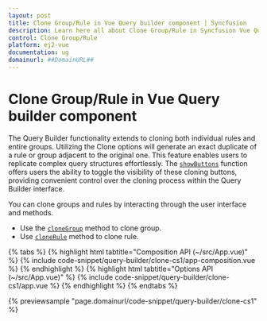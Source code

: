 ```yaml
---
layout: post
title: Clone Group/Rule in Vue Query builder component | Syncfusion
description: Learn here all about Clone Group/Rule in Syncfusion Vue Query builder component of Syncfusion Essential JS 2 and more.
control: Clone Group/Rule 
platform: ej2-vue
documentation: ug
domainurl: ##DomainURL##
---
```


# Clone Group/Rule in Vue Query builder component

The Query Builder functionality extends to cloning both individual rules and entire groups. Utilizing the Clone options will generate an exact duplicate of a rule or group adjacent to the original one. This feature enables users to replicate complex query structures effortlessly. The [`showButtons`](https://ej2.syncfusion.com/vue/documentation/api/query-builder/#showbuttons) function offers users the ability to toggle the visibility of these cloning buttons, providing convenient control over the cloning process within the Query Builder interface.

You can clone groups and rules by interacting through the user interface and methods.

* Use the [`cloneGroup`](https://ej2.syncfusion.com/vue/documentation/api/query-builder/#clonegroup) method to clone group.
* Use [`cloneRule`](https://ej2.syncfusion.com/vue/documentation/api/query-builder/#clonerule) method to clone rule.

{% tabs %}
{% highlight html tabtitle="Composition API (~/src/App.vue)" %}
{% include code-snippet/query-builder/clone-cs1/app-composition.vue %}
{% endhighlight %}
{% highlight html tabtitle="Options API (~/src/App.vue)" %}
{% include code-snippet/query-builder/clone-cs1/app.vue %}
{% endhighlight %}
{% endtabs %}
        
{% previewsample "page.domainurl/code-snippet/query-builder/clone-cs1" %}
